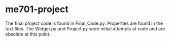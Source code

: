 # me701-project
The final project code is found in Final_Code.py.
Properties are found in the text files.
The Widget.py and Project.py were initial attempts at code and are obsolete at this point.
